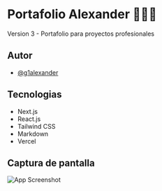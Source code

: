 
# Portafolio Alexander 👨🏻‍💻

Version 3 - Portafolio para proyectos profesionales

## Autor

- [@g1alexander](https://github.com/g1alexander/)

## Tecnologias

- Next.js
- React.js
- Tailwind CSS
- Markdown
- Vercel

## Captura de pantalla

![App Screenshot](https://res.cloudinary.com/dlgvxohur/image/upload/v1642734059/proyectos/peqvhnhihwtxa7asucnl.jpg)
